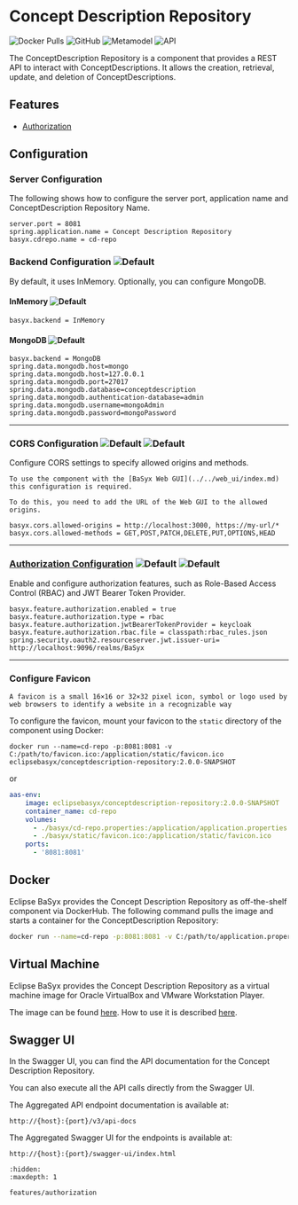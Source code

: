 # Concept Description Repository

![Docker Pulls](https://img.shields.io/docker/pulls/eclipsebasyx/conceptdescription-repository)
![GitHub](https://img.shields.io/github/license/eclipse-basyx/basyx-java-server-sdk)
![Metamodel](https://img.shields.io/badge/Metamodel-v3.0-yellow)
![API](https://img.shields.io/badge/API-v3.0-yellow)

The ConceptDescription Repository is a component that provides a REST API to interact with ConceptDescriptions. It allows the creation, retrieval, update, and deletion of ConceptDescriptions.

## Features
- [Authorization](./features/authorization.md)

## Configuration

### Server Configuration
The following shows how to configure the server port, application name and ConceptDescription Repository Name.

```properties
server.port = 8081
spring.application.name = Concept Description Repository
basyx.cdrepo.name = cd-repo
```

### Backend Configuration ![Default](https://img.shields.io/badge/required-true-red)
By default, it uses InMemory. Optionally, you can configure MongoDB.

#### InMemory ![Default](https://img.shields.io/badge/default-true-blue)
```properties
basyx.backend = InMemory
```
#### MongoDB ![Default](https://img.shields.io/badge/default-false-blue)
```properties
basyx.backend = MongoDB
spring.data.mongodb.host=mongo
spring.data.mongodb.host=127.0.0.1
spring.data.mongodb.port=27017
spring.data.mongodb.database=conceptdescription
spring.data.mongodb.authentication-database=admin
spring.data.mongodb.username=mongoAdmin
spring.data.mongodb.password=mongoPassword
```
---

### CORS Configuration ![Default](https://img.shields.io/badge/default-false-blue) ![Default](https://img.shields.io/badge/required-false-red)
Configure CORS settings to specify allowed origins and methods.

```{warning}
To use the component with the [BaSyx Web GUI](../../web_ui/index.md) this configuration is required.

To do this, you need to add the URL of the Web GUI to the allowed origins.
```

```properties
basyx.cors.allowed-origins = http://localhost:3000, https://my-url/*
basyx.cors.allowed-methods = GET,POST,PATCH,DELETE,PUT,OPTIONS,HEAD
```
---

### [Authorization Configuration](./features/authorization.md) ![Default](https://img.shields.io/badge/default-false-blue) ![Default](https://img.shields.io/badge/required-false-red)
Enable and configure authorization features, such as Role-Based Access Control (RBAC) and JWT Bearer Token Provider.
```properties
basyx.feature.authorization.enabled = true
basyx.feature.authorization.type = rbac
basyx.feature.authorization.jwtBearerTokenProvider = keycloak
basyx.feature.authorization.rbac.file = classpath:rbac_rules.json
spring.security.oauth2.resourceserver.jwt.issuer-uri= http://localhost:9096/realms/BaSyx

```
---

### Configure Favicon
```{note}
A favicon is a small 16×16 or 32×32 pixel icon, symbol or logo used by web browsers to identify a website in a recognizable way
```
To configure the favicon, mount your favicon to the `static` directory of the component using Docker:
```
docker run --name=cd-repo -p:8081:8081 -v C:/path/to/favicon.ico:/application/static/favicon.ico eclipsebasyx/conceptdescription-repository:2.0.0-SNAPSHOT
```
or
```yaml
aas-env:
    image: eclipsebasyx/conceptdescription-repository:2.0.0-SNAPSHOT
    container_name: cd-repo
    volumes:
      - ./basyx/cd-repo.properties:/application/application.properties
	  - ./basyx/static/favicon.ico:/application/static/favicon.ico
    ports:
      - '8081:8081'
```

## Docker

Eclipse BaSyx provides the Concept Description Repository as off-the-shelf component via DockerHub. The following command pulls the image and starts a container for the ConceptDescription Repository:

```bash
docker run --name=cd-repo -p:8081:8081 -v C:/path/to/application.properties:/application/application.properties eclipsebasyx/conceptdescription-repository:2.0.0-SNAPSHOT
```

## Virtual Machine
Eclipse BaSyx provides the Concept Description Repository as a virtual machine image for Oracle VirtualBox and VMware Workstation Player. 

The image can be found [here](https://oc.iese.de/index.php/s/9JyJAuOlhh9vMUu). How to use it is described [here](/docs/source/content/user_documentation/user_tutorials/virtualmachines/alpine_virtualmachine_setup_use.md).

## Swagger UI
In the Swagger UI, you can find the API documentation for the Concept Description Repository.

You can also execute all the API calls directly from the Swagger UI.

The Aggregated API endpoint documentation is available at:

	http://{host}:{port}/v3/api-docs
	
The Aggregated Swagger UI for the endpoints is available at:

	http://{host}:{port}/swagger-ui/index.html



```{toctree}
:hidden:
:maxdepth: 1

features/authorization
```
